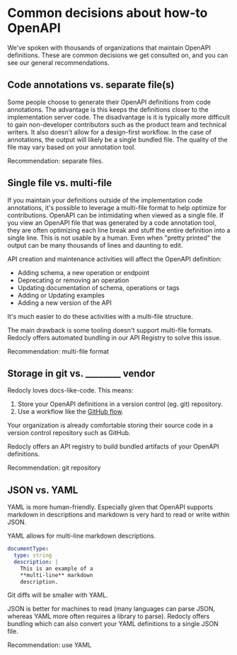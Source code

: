 # Common decisions about how-to OpenAPI

We've spoken with thousands of organizations that maintain OpenAPI definitions. These are common decisions we get consulted on, and you can see our general recommendations.

## Code annotations vs. separate file(s)

Some people choose to generate their OpenAPI definitions from code annotations.
The advantage is this keeps the definitions closer to the implementation server code.
The disadvantage is it is typically more difficult to gain non-developer contributors such as the product team and technical writers.
It also doesn't allow for a design-first workflow.
In the case of annotations, the output will likely be a single bundled file.
The quality of the file may vary based on your annotation tool.

Recommendation: separate files.

## Single file vs. multi-file

If you maintain your definitions outside of the implementation code annotations, it's possible to leverage a multi-file format to help optimize for contributions. OpenAPI can be intimidating when viewed as a single file. If you view an OpenAPI file that was generated by a code annotation tool, they are often optimizing each line break and stuff the entire definition into a single line. This is not usable by a human. Even when "pretty printed" the output can be many thousands of lines and daunting to edit.

API creation and maintenance activities will affect the OpenAPI definition:

* Adding schema, a new operation or endpoint
* Deprecating or removing an operation
* Updating documentation of schema, operations or tags
* Adding or Updating examples
* Adding a new version of the API

It's much easier to do these activities with a multi-file structure.

The main drawback is some tooling doesn't support multi-file formats.  Redocly offers automated bundling in our API Registry to solve this issue.

Recommendation: multi-file format



## Storage in git vs. ________ vendor

Redocly loves docs-like-code. This means:

1. Store your OpenAPI definitions in a version control (eg. git) repository.
1. Use a workflow like the [GitHub flow](https://help.github.com/en/github/collaborating-with-issues-and-pull-requests/github-flow).

Your organization is already comfortable storing their source code in a version control repository such as GitHub.

Redocly offers an API registry to build bundled artifacts of your OpenAPI definitions.

Recommendation: git repository

## JSON vs. YAML

YAML is more human-friendly. Especially given that OpenAPI supports markdown in descriptions and markdown is very hard to read or write within JSON.

YAML allows for multi-line markdown descriptions.
```yaml
documentType:
  type: string
  description: |
    This is an example of a
    **multi-line** markdown
    description.
```

Git diffs will be smaller with YAML.

JSON is better for machines to read (many languages can parse JSON, whereas YAML more often requires a library to parse). Redocly offers bundling which can also convert your YAML definitions to a single JSON file.

Recommendation: use YAML

